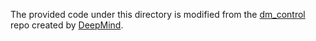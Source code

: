 The provided code under this directory is modified from the [dm_control](https://github.com/deepmind/dm_control) repo created by [DeepMind](https://github.com/deepmind).
